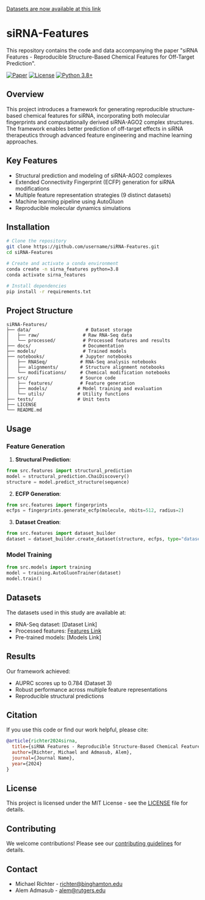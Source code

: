 [Datasets are now available at this link](https://binghamton-my.sharepoint.com/:u:/g/personal/mrichte3_binghamton_edu/EbXq_8BXbx5Ni-6pfzaYEecBth-tEwPrjvfDZ1J_QlviEg?e=9LmXRA)

# siRNA-Features

This repository contains the code and data accompanying the paper "siRNA Features - Reproducible Structure-Based Chemical Features for Off-Target Prediction".

[![Paper](https://img.shields.io/badge/paper-link-blue)](paper_link)
[![License](https://img.shields.io/badge/License-MIT-green.svg)](LICENSE)
[![Python 3.8+](https://img.shields.io/badge/python-3.8+-blue.svg)](https://www.python.org/downloads/)

## Overview

This project introduces a framework for generating reproducible structure-based chemical features for siRNA, incorporating both molecular fingerprints and computationally derived siRNA-AGO2 complex structures. The framework enables better prediction of off-target effects in siRNA therapeutics through advanced feature engineering and machine learning approaches.

## Key Features

- Structural prediction and modeling of siRNA-AGO2 complexes
- Extended Connectivity Fingerprint (ECFP) generation for siRNA modifications
- Multiple feature representation strategies (9 distinct datasets)
- Machine learning pipeline using AutoGluon
- Reproducible molecular dynamics simulations

## Installation

```bash
# Clone the repository
git clone https://github.com/username/siRNA-Features.git
cd siRNA-Features

# Create and activate a conda environment
conda create -n sirna_features python=3.8
conda activate sirna_features

# Install dependencies
pip install -r requirements.txt
```

## Project Structure

```
siRNA-Features/
├── data/                    # Dataset storage
│   ├── raw/                # Raw RNA-Seq data
│   └── processed/          # Processed features and results
├── docs/                   # Documentation
├── models/                 # Trained models
├── notebooks/             # Jupyter notebooks
│   ├── RNASeq/            # RNA-Seq analysis notebooks
│   ├── alignments/        # Structure alignment notebooks
│   └── modifications/     # Chemical modification notebooks
├── src/                   # Source code
│   ├── features/          # Feature generation
│   ├── models/           # Model training and evaluation
│   └── utils/            # Utility functions
├── tests/                # Unit tests
├── LICENSE
└── README.md
```

## Usage

### Feature Generation

1. **Structural Prediction**:
```python
from src.features import structural_prediction
model = structural_prediction.ChaiDiscovery()
structure = model.predict_structure(sequence)
```

2. **ECFP Generation**:
```python
from src.features import fingerprints
ecfps = fingerprints.generate_ecfp(molecule, nbits=512, radius=2)
```

3. **Dataset Creation**:
```python
from src.features import dataset_builder
dataset = dataset_builder.create_dataset(structure, ecfps, type="dataset3")
```

### Model Training

```python
from src.models import training
model = training.AutoGluonTrainer(dataset)
model.train()
```

## Datasets

The datasets used in this study are available at:
- RNA-Seq dataset: [Dataset Link]
- Processed features: [Features Link](https://binghamton-my.sharepoint.com/:u:/g/personal/mrichte3_binghamton_edu/EbXq_8BXbx5Ni-6pfzaYEecBth-tEwPrjvfDZ1J_QlviEg?e=9LmXRA)
- Pre-trained models: [Models Link]

## Results

Our framework achieved:
- AUPRC scores up to 0.784 (Dataset 3)
- Robust performance across multiple feature representations
- Reproducible structural predictions

## Citation

If you use this code or find our work helpful, please cite:

```bibtex
@article{richter2024sirna,
  title={siRNA Features - Reproducible Structure-Based Chemical Features for Off-Target Prediction},
  author={Richter, Michael and Admasub, Alem},
  journal={Journal Name},
  year={2024}
}
```

## License

This project is licensed under the MIT License - see the [LICENSE](LICENSE) file for details.

## Contributing

We welcome contributions! Please see our [contributing guidelines](CONTRIBUTING.md) for details.

## Contact

- Michael Richter - richter@binghamton.edu
- Alem Admasub - alem@rutgers.edu
